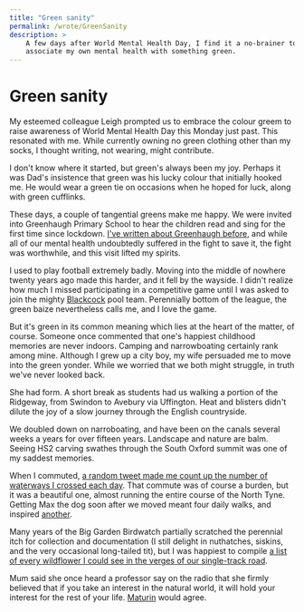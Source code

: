 ```yaml
---
title: "Green sanity"
permalink: /wrote/GreenSanity
description: >
    A few days after World Mental Health Day, I find it a no-brainer to 
    associate my own mental health with something green.
---
```


# Green sanity

<!--<figure class="floatright">
    <img src="/assets/pics/qgis2webLogo.png" alt="qgis2web" />
</figure>-->

My esteemed colleague Leigh prompted us to embrace the colour greem 
to raise awareness of World Mental Health Day this Monday just past.
This resonated with me. While currently owning no green clothing 
other than my socks, I thought writing, not wearing, might contribute.

I don't know where it started, but green's always been my joy. 
Perhaps it was Dad's insistence that green was his lucky colour that 
initially hooked me. He would wear a green tie on occasions when he 
hoped for luck, along with green cufflinks.

These days, a couple of tangential greens make me happy. We were 
invited into Greenhaugh Primary School to hear the children read and 
sing for the first time since lockdown. [I've written about Greenhaugh 
before](https://tom.chadw.in/wrote/ShowUp), and while all of our mental 
health undoubtedly suffered in the fight to save it, the fight was 
worthwhile, and this visit lifted my spirits.

I used to play football extremely badly. Moving into the middle of 
nowhere twenty years ago made this harder, and it fell by the wayside. 
I didn't realize how much I missed participating in a competitive game 
until I was asked to join the mighty [Blackcock](https://www.theblackcockinnatfalstone.com/) 
pool team. Perennially bottom of the league, the green baize 
nevertheless calls me, and I love the game.

But it's green in its common meaning which lies at the heart of the 
matter, of course. Someone once commented that one's happiest childhood 
memories are never indoors. Camping and narrowboating certainly rank 
among mine. Although I grew up a city boy, my wife 
persuaded me to move into the green yonder. While we worried that we 
both might struggle, in truth we've never looked back.

She had form. A short break as students had us walking a portion of 
the Ridgeway, from Swindon to Avebury via Uffington. Heat and blisters 
didn't dilute the joy of a slow journey through the English 
countryside.

We doubled down on narroboating, and have been on the canals several 
weeks a years for over fifteen years. Landscape and nature are balm. 
Seeing HS2 carving swathes through the South Oxford summit was one of 
my saddest memories.

When I commuted, [a random tweet made me count up the number of 
waterways I crossed each day](https://twitter.com/tomchadwin/status/1354018739960901633).
That commute was of course a burden, but it was a beautiful one, almost 
running the entire course of the North Tyne. Getting Max the dog soon 
after we moved meant four daily walks, and inspired [another](https://tom.chadw.in/wrote/AWalkWithoutMax).

Many years of the Big Garden Birdwatch partially scratched the 
perennial itch for collection and documentation (I still delight in 
nuthatches, siskins, and the very occasional long-tailed tit), but I 
was happiest to compile [a list of every wildflower I could see in the verges of our 
single-track road](https://twitter.com/tomchadwin/status/1139896195965472768).

Mum said she once heard a professor say on the radio that she firmly 
believed that if you take an interest in the natural world, it will 
hold your interest for the rest of your life. [Maturin](https://en.wikipedia.org/wiki/Stephen_Maturin) would agree.
